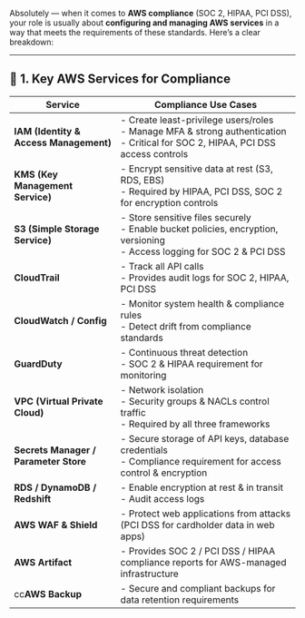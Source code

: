 
Absolutely — when it comes to **AWS compliance** (SOC 2, HIPAA, PCI DSS), your role is usually about **configuring and managing AWS services** in a way that meets the requirements of these standards. Here’s a clear breakdown:

---

## 🔹 **1. Key AWS Services for Compliance**

| Service                                | Compliance Use Cases                                                                                                                     |
| -------------------------------------- | ---------------------------------------------------------------------------------------------------------------------------------------- |
| **IAM (Identity & Access Management)** | - Create least-privilege users/roles  <br>- Manage MFA & strong authentication  <br>- Critical for SOC 2, HIPAA, PCI DSS access controls |
| **KMS (Key Management Service)**       | - Encrypt sensitive data at rest (S3, RDS, EBS)  <br>- Required by HIPAA, PCI DSS, SOC 2 for encryption controls                         |
| **S3 (Simple Storage Service)**        | - Store sensitive files securely  <br>- Enable bucket policies, encryption, versioning  <br>- Access logging for SOC 2 & PCI DSS         |
| **CloudTrail**                         | - Track all API calls  <br>- Provides audit logs for SOC 2, HIPAA, PCI DSS                                                               |
| **CloudWatch / Config**                | - Monitor system health & compliance rules  <br>- Detect drift from compliance standards                                                 |
| **GuardDuty**                          | - Continuous threat detection  <br>- SOC 2 & HIPAA requirement for monitoring                                                            |
| **VPC (Virtual Private Cloud)**        | - Network isolation  <br>- Security groups & NACLs control traffic  <br>- Required by all three frameworks                               |
| **Secrets Manager / Parameter Store**  | - Secure storage of API keys, database credentials  <br>- Compliance requirement for access control & encryption                         |
| **RDS / DynamoDB / Redshift**          | - Enable encryption at rest & in transit  <br>- Audit access logs                                                                        |
| **AWS WAF & Shield**                   | - Protect web applications from attacks (PCI DSS for cardholder data in web apps)                                                        |
| **AWS Artifact**                       | - Provides SOC 2 / PCI DSS / HIPAA compliance reports for AWS-managed infrastructure                                                     |
| cc**AWS Backup**                       | - Secure and compliant backups for data retention requirements                                                                           |